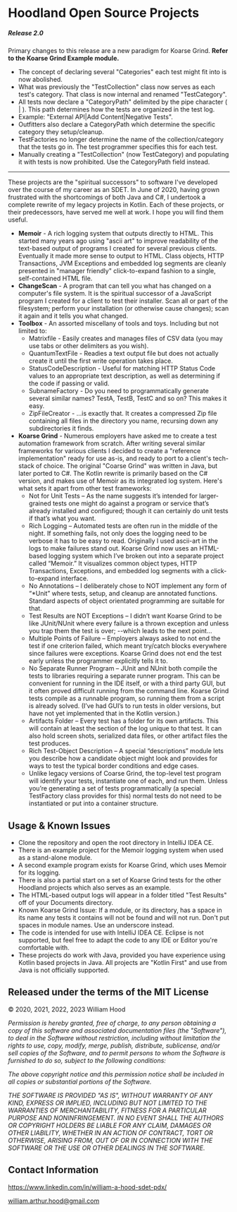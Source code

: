 # Hoodland Open Source Projects

##### Release 2.0

Primary changes to this release are a new paradigm for Koarse Grind. **Refer to the Koarse Grind Example module.**

- The concept of declaring several "Categories" each test might fit into is now abolished.
- What was previously the "TestCollection" class now serves as each test's category. That class is now internal and renamed "TestCategory".
- All tests now declare a "CategoryPath" delimited by the pipe character ( | ). This path determines how the tests are organized in the test log.
- Example: "External API|Add Content|Negative Tests".
- Outfitters also declare a CategoryPath which determine the specific category they setup/cleanup.
- TestFactories no longer determine the name of the collection/category that the tests go in. The test programmer specifies this for each test.
- Manually creating a "TestCollection" (now TestCategory) and populating it with tests is now prohibited. Use the CategoryPath field instead.

---

These projects are the "spiritual successors" to software I've developed over
the course of my career as an SDET. In June of 2020, having grown frustrated
with the shortcomings of both Java and C#, I undertook a complete rewrite of
my legacy projects in Kotlin. Each of these projects, or their predecessors,
have served me well at work. I hope you will find them useful.

- **Memoir** - A rich logging system that outputs directly to HTML. This started
many years ago using "ascii art" to improve readability of the text-based output
of programs I created for several previous clients. Eventually it made more
sense to output to HTML. Class objects, HTTP Transactions, JVM Exceptions and
embedded log segments are cleanly presented in "manager friendly" click-to-expand
fashion to a single, self-contained HTML file.
- **ChangeScan** - A program that can tell you what has changed on a computer's
file system. It is the spiritual successor of a JavaScript program I created for
a client to test their installer. Scan all or part of the filesystem; perform
your installation (or otherwise cause changes); scan it again and it tells you
what changed.
- **Toolbox** - An assorted miscellany of tools and toys. Including but not limited to:
    - Matrixfile - Easily creates and manages files of CSV data (you may use tabs or
    other delimiters as you wish).
    - QuantumTextFile - Readies a text output file but does not actually create it
    until the first write operation takes place.
    - StatusCodeDescription - Useful for matching HTTP Status Code values to an
    appropriate text description, as well as determining if the code if passing or valid.
    - SubnameFactory - Do you need to programmatically generate several similar names?
    TestA, TestB, TestC and so on? This makes it easy.
    - ZipFileCreator - ...is exactly that. It creates a compressed Zip file containing all files in the directory you name, recursing down any subdirectories it finds.
- **Koarse Grind** - Numerous employers have asked me to create a test automation
framework from scratch. After writing several similar frameworks for various
clients I decided to create a "reference implementation" ready for use as-is,
and ready to port to a client's tech-stack of choice. The original "Coarse Grind"
was written in Java, but later ported to C#. The Kotlin rewrite is primarily
based on the C# version, and makes use of Memoir as its integrated log system.
Here's what sets it apart from other test frameworks:
    - Not for Unit Tests – As the name suggests it’s intended for larger-grained tests one might do against a program or service that’s already installed and configured; though it can certainly do unit tests if that’s what you want.
    - Rich Logging – Automated tests are often run in the middle of the night. If something fails, not only does the logging need to be verbose it has to be easy to read. Originally I used ascii-art in the logs to make failures stand out. Koarse Grind now uses an HTML-based logging system which I’ve broken out into a separate project called “Memoir.” It visualizes common object types, HTTP Transactions, Exceptions, and embedded log segments with a click-to-expand interface.
    - No Annotations – I deliberately chose to NOT implement any form of “*Unit” where tests, setup, and cleanup are annotated functions. Standard aspects of object orientated programming are suitable for that.
    - Test Results are NOT Exceptions – I didn’t want Koarse Grind to be like JUnit/NUnit where every failure is a thrown exception and unless you trap them the test is over; --which leads to the next point…
    - Multiple Points of Failure – Employers always asked to not end the test if one criterion failed, which meant try/catch blocks everywhere since failures were exceptions. Koarse Grind does not end the test early unless the programmer explicitly tells it to.
    - No Separate Runner Program – JUnit and NUnit both compile the tests to libraries requiring a separate runner program. This can be convenient for running in the IDE itself, or with a third party GUI, but it often proved difficult running from the command line. Koarse Grind tests compile as a runnable program, so running them from a script is already solved. (I’ve had GUI’s to run tests in older versions, but have not yet implemented that in the Kotlin version.)
    - Artifacts Folder – Every test has a folder for its own artifacts. This will contain at least the section of the log unique to that test. It can also hold screen shots, serialized data files, or other artifact files the test produces.
    - Rich Test-Object Description – A special “descriptions” module lets you describe how a candidate object might look and provides for ways to test the typical border conditions and edge cases.
    - Unlike legacy versions of Coarse Grind, the top-level test program will identify your tests, instantiate one of each, and run them. Unless you’re generating a set of tests programmatically (a special TestFactory class provides for this) normal tests do not need to be instantiated or put into a container structure.

## Usage & Known Issues
- Clone the repository and open the root directory in IntelliJ IDEA CE.
- There is an example project for the Memoir logging system when used as a stand-alone module.
- A second example program exists for Koarse Grind, which uses Memoir for its logging.
- There is also a partial start on a set of Koarse Grind tests for the other Hoodland projects which also serves as an example.
- The HTML-based output logs will appear in a folder titled "Test Results" off of your Documents directory.
- Known Koarse Grind Issue: If a module, or its directory, has a space in its name any tests it contains will not be found and will not run. Don't put spaces in module names. Use an underscore instead.
- The code is intended for use with IntelliJ IDEA CE. Eclipse is not supported, but feel free to adapt the code to any IDE or Editor you're comfortable with.
- These projects do work with Java, provided you have experience using Kotlin based projects in Java. All projects are "Kotlin First" and use from Java is not officially supported.

## Released under the terms of the MIT License
© 2020, 2021, 2022, 2023 William Hood

*Permission is hereby granted, free of charge, to any person obtaining a copy
of this software and associated documentation files (the "Software"), to deal
in the Software without restriction, including without limitation the rights to
use, copy, modify, merge, publish, distribute, sublicense, and/or sell copies
of the Software, and to permit persons to whom the Software is furnished
to do so, subject to the following conditions:*

*The above copyright notice and this permission notice shall be included
in all copies or substantial portions of the Software.*

*THE SOFTWARE IS PROVIDED "AS IS", WITHOUT WARRANTY OF ANY KIND,
EXPRESS OR IMPLIED, INCLUDING BUT NOT LIMITED TO THE WARRANTIES
OF MERCHANTABILITY, FITNESS FOR A PARTICULAR PURPOSE AND
NONINFRINGEMENT. IN NO EVENT SHALL THE AUTHORS OR COPYRIGHT
HOLDERS BE LIABLE FOR ANY CLAIM, DAMAGES OR OTHER LIABILITY,
WHETHER IN AN ACTION OF CONTRACT, TORT OR OTHERWISE, ARISING
FROM, OUT OF OR IN CONNECTION WITH THE SOFTWARE OR THE USE OR
OTHER DEALINGS IN THE SOFTWARE.*


## Contact Information
https://www.linkedin.com/in/william-a-hood-sdet-pdx/

william.arthur.hood@gmail.com
